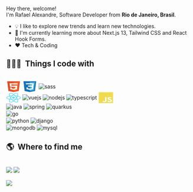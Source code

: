 <p aligh="left">
  <p>Hey there, welcome!</br>
  I'm Rafael Alexandre, Software Developer from <b>Rio de Janeiro, Brasil</b>.</p>

- 💡 I like to explore new trends and learn new technologies.
- 🌱 I'm currently learning more about Next.js 13, Tailwind CSS and React Hook Forms.
- ❤ Tech & Coding
  
<!-- 
## 📈 &nbsp;Some Code Stats ##
<div width="100%">
 <span align="left">
   <img width="45%" src="https://github-readme-stats.vercel.app/api?username=rfxcarmo&show_icons=true&hide_border=true&bg_color=3D3D3D&title_color=00E6FE&icon_color=00E6FE&text_color=FFFFFF"/>
 </span>
 <span align="right">
  <img width="45%" src="https://i.imgur.com/w8cF9mr.png"/>
 </span>
</div> -->

## 👨🏻‍💻 &nbsp;Things I code with ##
<div style="display: inline_block"><br>
  <img align="center" height="30" width="40" alt="html5" src="https://raw.githubusercontent.com/devicons/devicon/master/icons/html5/html5-original.svg">
  <img align="center" height="30" width="40" alt="css3" src="https://raw.githubusercontent.com/devicons/devicon/master/icons/css3/css3-original.svg">
  <img align="center" height="30" width="40" alt="sass" src="https://cdn.jsdelivr.net/gh/devicons/devicon/icons/sass/sass-original.svg">
  <br />
  <img align="center" height="30" width="40" alt="react" src="https://raw.githubusercontent.com/devicons/devicon/master/icons/react/react-original.svg">
  <img align="center" height="30" width="40" alt="vuejs" src="https://cdn.jsdelivr.net/gh/devicons/devicon@latest/icons/vuejs/vuejs-original.svg" />
  <img align="center" height="30" width="40" alt="nodejs" src="https://cdn.jsdelivr.net/gh/devicons/devicon@latest/icons/nodejs/nodejs-original-wordmark.svg" />
  <img align="center" height="30" width="40" alt="typescript" src="https://cdn.jsdelivr.net/gh/devicons/devicon/icons/typescript/typescript-original.svg">
  <img align="center" height="30" width="40" alt="javascript" src="https://raw.githubusercontent.com/devicons/devicon/master/icons/javascript/javascript-plain.svg">
  <br />
  <img align="center" height="30" width="40" alt="java" src="https://cdn.jsdelivr.net/gh/devicons/devicon@latest/icons/java/java-original.svg" />
  <img align="center" height="30" width="40" alt="spring" src="https://cdn.jsdelivr.net/gh/devicons/devicon@latest/icons/spring/spring-original.svg" />
  <img align="center" height="30" width="40" alt="quarkus" src="https://cdn.jsdelivr.net/gh/devicons/devicon@latest/icons/quarkus/quarkus-original.svg" />
  <br />
  <img align="center" height="30" width="40" alt="go" src="https://cdn.jsdelivr.net/gh/devicons/devicon@latest/icons/go/go-original-wordmark.svg" />
  <br />
  <img align="center" height="30" width="40" alt="python" src="https://cdn.jsdelivr.net/gh/devicons/devicon@latest/icons/python/python-original.svg" />
  <img align="center" height="30" width="40" alt="django" src="https://cdn.jsdelivr.net/gh/devicons/devicon@latest/icons/django/django-plain-wordmark.svg" />
  <br />
  <img align="center" height="30" width="40" alt="mongodb" src="https://cdn.jsdelivr.net/gh/devicons/devicon@latest/icons/mongodb/mongodb-original-wordmark.svg" />
  <img align="center" height="30" width="40" alt="mysql" src="https://cdn.jsdelivr.net/gh/devicons/devicon@latest/icons/mysql/mysql-original.svg" />
</div>

## 🌎 &nbsp;Where to find me ##
<div style="display: inline_block"><br> 
  <!-- <a href="https://www.rhuanbello.com" target="_blank"><img src="https://i.imgur.com/MymA43I.png"></a> -->
  <a href="https://www.linkedin.com/in/rfxcarmo/" target="_blank"><img src="https://img.shields.io/badge/-LinkedIn-%230077B5?style=for-the-badge&logo=linkedin&logoColor=white" target="_blank"></a> 
  <a href = "mailto:rfxcarmo@gmail.com"><img src="https://img.shields.io/badge/-Gmail-%23333?style=for-the-badge&logo=gmail&logoColor=white" target="_blank"></a>
</div>

 
<br>
<img src="https://komarev.com/ghpvc/?username=rhuanbello&label=Visits">


